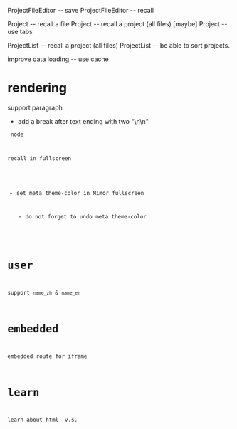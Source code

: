 ProjectFileEditor -- save
ProjectFileEditor -- recall

Project -- recall a file
Project -- recall a project (all files)
[maybe] Project -- use tabs

ProjectList -- recall a project (all files)
ProjectList -- be able to sort projects.

improve data loading -- use cache

# rendering

support paragraph

- add a break after text ending with two "\n\n"

<code> node

recall in fullscreen

- set meta theme-color in Mimor fullscreen

  - do not forget to undo meta theme-color

# user

support `name_zh` & `name_en`

# embedded

embedded route for iframe

# learn

learn about html <span> v.s. <div>
